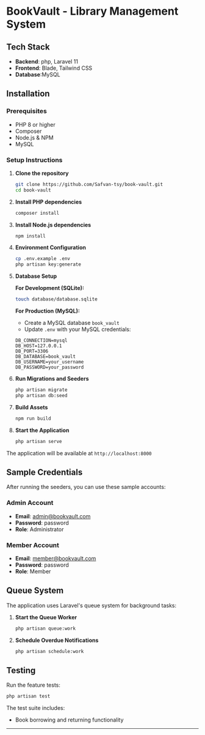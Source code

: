 # BookVault - Library Management System


## Tech Stack

- **Backend**: php, Laravel 11
- **Frontend**: Blade, Tailwind CSS
- **Database**:MySQL

## Installation

### Prerequisites
- PHP 8 or higher
- Composer
- Node.js & NPM
- MySQL

### Setup Instructions

1. **Clone the repository**
   ```bash
   git clone https://github.com/Safvan-tsy/book-vault.git
   cd book-vault
   ```

2. **Install PHP dependencies**
   ```bash
   composer install
   ```

3. **Install Node.js dependencies**
   ```bash
   npm install
   ```

4. **Environment Configuration**
   ```bash
   cp .env.example .env
   php artisan key:generate
   ```

5. **Database Setup**
   
   **For Development (SQLite):**
   ```bash
   touch database/database.sqlite
   ```
   
   **For Production (MySQL):**
   - Create a MySQL database `book_vault`
   - Update `.env` with your MySQL credentials:
   ```env
   DB_CONNECTION=mysql
   DB_HOST=127.0.0.1
   DB_PORT=3306
   DB_DATABASE=book_vault
   DB_USERNAME=your_username
   DB_PASSWORD=your_password
   ```

6. **Run Migrations and Seeders**
   ```bash
   php artisan migrate
   php artisan db:seed
   ```

7. **Build Assets**
   ```bash
   npm run build
   ```

8. **Start the Application**
   ```bash
   php artisan serve
   ```

The application will be available at `http://localhost:8000`

## Sample Credentials

After running the seeders, you can use these sample accounts:

### Admin Account
- **Email**: admin@bookvault.com
- **Password**: password
- **Role**: Administrator

### Member Account
- **Email**: member@bookvault.com
- **Password**: password
- **Role**: Member

## Queue System

The application uses Laravel's queue system for background tasks:

1. **Start the Queue Worker**
   ```bash
   php artisan queue:work
   ```

2. **Schedule Overdue Notifications**
   ```bash
   php artisan schedule:work
   ```

## Testing

Run the feature tests:
```bash
php artisan test
```

The test suite includes:
- Book borrowing and returning functionality

---

